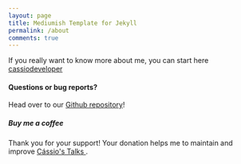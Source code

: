 ```yaml
---
layout: page
title: Mediumish Template for Jekyll
permalink: /about
comments: true
---
```


<div class="row justify-content-between">
<div class="col-md-8 pr-5">

<p>If you really want to know more about me, you can start here <a href="https://linktr.ee/cassiodeveloper">cassiodeveloper</a></p>

<h4>Questions or bug reports?</h4>

<p>Head over to our <a href="https://github.com/cassiodeveloper/talks/issues/new" target="_blank">Github repository</a>!</p>

</div>

<div class="col-md-4">

<div class="sticky-top sticky-top-80">
<h5>Buy me a coffee</h5>

<p>Thank you for your support! Your donation helps me to maintain and improve <a target="_blank" href="https://github.com/cassiodeveloper/talks">Cássio's Talks <i class="fab fa-github"></i></a>.</p>

<script type="text/javascript" src="https://cdnjs.buymeacoffee.com/1.0.0/button.prod.min.js" data-name="bmc-button" data-slug="cassiodeveloper" data-color="#FFDD00" data-emoji="🍺"  data-font="Cookie" data-text="Buy me a beer" data-outline-color="#000000" data-font-color="#000000" data-coffee-color="#ffffff" ></script>

</div>
</div>
</div>